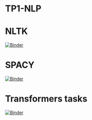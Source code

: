 # TP1-NLP
# NLTK
[![Binder](https://mybinder.org/badge_logo.svg)](https://mybinder.org/v2/gh/Aoutman-ait-mbarK/TP1-NLP/main?filepath=nltk%20.ipynb)


# SPACY
[![Binder](https://mybinder.org/badge_logo.svg)](https://mybinder.org/v2/gh/Aoutman-ait-mbarK/TP1-NLP/main?filepath=spacy.ipynb)


# Transformers tasks
[![Binder](https://mybinder.org/badge_logo.svg)](https://mybinder.org/v2/gh/Aoutman-ait-mbarK/TP1-NLP/main?filepath=Transformers%20.ipynb)


